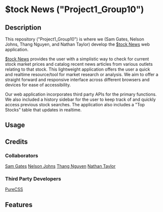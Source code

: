# $tock News ("Project1_Group10")

## Description

This repository ("Project1_Group10") is where we (Sam Gates, Nelson Johns, Thang Nguyen, and Nathan Taylor) develop the [$tock News](https://ntjohns1.github.io/Project1_Group10/) web application. 

[$tock News](https://ntjohns1.github.io/Project1_Group10/) provides the user with a simplistic way to check for current stock market prices and catalog recent news articles from various outlets relating to that stock. This lightweight application offers the user a quick and realtime resource/tool for market research or analysis. We aim to offer a straight forward and responsive interface across different browsers and devices for ease of accessibility. 

Our web application incorporates third party APIs for the primary functions. We also included a history sidebar for the user to keep track of and quickly access previous stock searches. The application also includes a "Top Stocks" table that updates in realtime.

## Usage



## Credits

### Collaborators
[Sam Gates](https://github.com/sg0703) 
[Nelson Johns](https://github.com/ntjohns1)
[Thang Nguyen](https://github.com/thangnt336)
[Nathan Taylor](https://github.com/ntjohns1)

### Third Party Developers
[PureCSS](https://purecss.io/)


## Features
